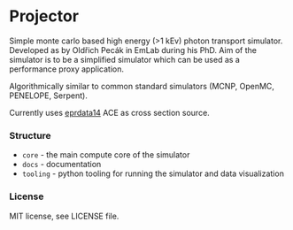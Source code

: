 # Projector

Simple monte carlo based high energy (>1 kEv) photon transport simulator.
Developed as by Oldřich Pecák in EmLab during his PhD.
Aim of the simulator is to be a simplified simulator which can be used as a performance proxy application.

Algorithmically similar to common standard simulators (MCNP, OpenMC, PENELOPE, Serpent).

Currently uses [eprdata14](https://nucleardata.lanl.gov/ace/eprdata14/) ACE as cross section source.

### Structure
- `core` - the main compute core of the simulator
- `docs` - documentation
- `tooling` - python tooling for running the simulator and data visualization

### License

MIT license, see LICENSE file.

